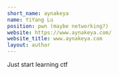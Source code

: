 ```yaml
---
short_name: aynakeya
name: YiYang Lu
position: pwn (maybe networking?)
website: https://www.aynakeya.com/
website_title: www.aynakeya.com
layout: author
---
```

Just start learning ctf
